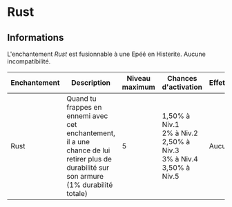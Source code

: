 # Rust

## Informations
L'enchantement *Rust* est fusionnable à une Epéé en Histerite. Aucune incompatibilité.

| Enchantement | Description | Niveau maximum | Chances d'activation | Effet(s) |
| ------------ | ----------- |----------------| -------------------- | -------- |
| Rust | Quand tu frappes en ennemi avec cet enchantement, il a une chance de lui retirer plus de durabilité sur son armure (1% durabilité totale) | 5 | 1,50% à Niv.1 <br> 2% à Niv.2 <br> 2,50% à Niv.3 <br> 3% à Niv.4 <br> 3,50% à Niv.5 | Aucun |